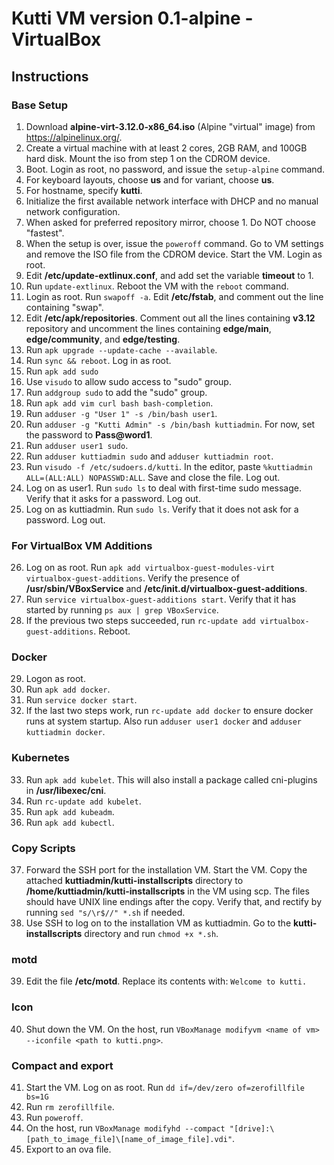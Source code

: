 # Kutti VM version 0.1-alpine - VirtualBox

## Instructions

### Base Setup
1. Download **alpine-virt-3.12.0-x86_64.iso** (Alpine "virtual" image) from https://alpinelinux.org/. 
2. Create a virtual machine with at least 2 cores, 2GB RAM, and 100GB hard disk. Mount the iso from step 1 on the CDROM device. 
3. Boot. Login as root, no password, and issue the `setup-alpine` command.
4. For keyboard layouts, choose **us** and for variant, choose **us**.
5. For hostname, specify **kutti**.
6. Initialize the first available network interface with DHCP and no manual network configuration.
7. When asked for preferred repository mirror, choose 1. Do NOT choose "fastest".
8. When the setup is over, issue the `poweroff` command. Go to VM settings and remove the ISO file from the CDROM device. Start the VM. Login as root.
9. Edit **/etc/update-extlinux.conf**, and add set the variable **timeout** to 1.
10. Run `update-extlinux`. Reboot the VM with the `reboot` command.
11. Login as root. Run `swapoff -a`. Edit **/etc/fstab**, and comment out the line containing "swap".
12. Edit **/etc/apk/repositories**. Comment out all the lines containing **v3.12** repository and uncomment the lines containing **edge/main**, **edge/community**,  and **edge/testing**.
13. Run `apk upgrade --update-cache --available`.
14. Run `sync && reboot`. Log in as root.
15. Run `apk add sudo`
16. Use `visudo` to allow sudo access to "sudo" group.
17. Run `addgroup sudo` to add the "sudo" group.
18. Run `apk add vim curl bash bash-completion`.
19. Run `adduser -g "User 1" -s /bin/bash user1`.
20. Run `adduser -g "Kutti Admin" -s /bin/bash kuttiadmin`. For now, set the password to **Pass@word1**.
21. Run `adduser user1 sudo`.
22. Run `adduser kuttiadmin sudo` and `adduser kuttiadmin root`.
23. Run `visudo -f /etc/sudoers.d/kutti`. In the editor, paste `%kuttiadmin ALL=(ALL:ALL) NOPASSWD:ALL`. Save and close the file. Log out.
24. Log on as user1. Run `sudo ls` to deal with first-time sudo message. Verify that it asks for a password. Log out.
25. Log on as kuttiadmin. Run `sudo ls`. Verify that it does not ask for a password. Log out.

### For VirtualBox VM Additions
26. Log on as root. Run `apk add virtualbox-guest-modules-virt virtualbox-guest-additions`. Verify the presence of **/usr/sbin/VBoxService** and **/etc/init.d/virtualbox-guest-additions**.
27. Run `service virtualbox-guest-additions start`. Verify that it has started by running `ps aux | grep VBoxService`.
28. If the previous two steps succeeded, run `rc-update add virtualbox-guest-additions`. Reboot.

### Docker 
29. Logon as root. 
30. Run `apk add docker`.
31. Run `service docker start`. 
32. If the last two steps work, run `rc-update add docker` to ensure docker runs at system startup. Also run `adduser user1 docker` and `adduser kuttiadmin docker`.

### Kubernetes
33. Run `apk add kubelet`. This will also install a package called cni-plugins in **/usr/libexec/cni**.
34. Run `rc-update add kubelet`.
35. Run `apk add kubeadm`.
36. Run `apk add kubectl`.

### Copy Scripts
37. Forward the SSH port for the installation VM. Start the VM. Copy the attached **kuttiadmin/kutti-installscripts** directory  to **/home/kuttiadmin/kutti-installscripts** in the VM using scp. The files should have UNIX line endings after the copy. Verify that, and rectify by running `sed "s/\r$//" *.sh` if needed.
38. Use SSH to log on to the installation VM as kuttiadmin. Go to the **kutti-installscripts** directory and run `chmod +x *.sh`.

### motd
39. Edit the file **/etc/motd**. Replace its contents with: `Welcome to kutti.`

### Icon
40. Shut down the VM. On the host, run `VBoxManage modifyvm <name of vm> --iconfile <path to kutti.png>`.

### Compact and export
41. Start the VM. Log on as root. Run `dd if=/dev/zero of=zerofillfile bs=1G`
42. Run `rm zerofillfile`. 
43. Run `poweroff`.
44. On the host, run `VBoxManage modifyhd --compact "[drive]:\[path_to_image_file]\[name_of_image_file].vdi"`.
45. Export to an ova file.

